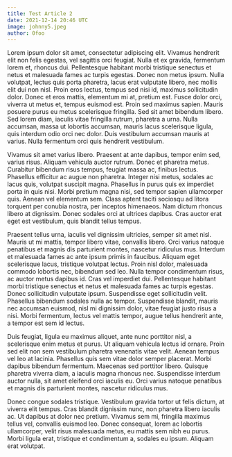 ```yaml
---
title: Test Article 2
date: 2021-12-14 20:46 UTC
image: johnny5.jpeg
author: 0foo
---
```



Lorem ipsum dolor sit amet, consectetur adipiscing elit. Vivamus hendrerit elit non felis egestas, vel sagittis orci feugiat. Nulla et ex gravida, fermentum lorem et, rhoncus dui. Pellentesque habitant morbi tristique senectus et netus et malesuada fames ac turpis egestas. Donec non metus ipsum. Nulla volutpat, lectus quis porta pharetra, lacus erat vulputate libero, nec mollis elit dui non nisl. Proin eros lectus, tempus sed nisi id, maximus sollicitudin dolor. Donec et eros mattis, elementum mi at, pretium est. Fusce dolor orci, viverra ut metus et, tempus euismod est. Proin sed maximus sapien. Mauris posuere purus eu metus scelerisque fringilla. Sed sit amet bibendum libero. Sed lorem diam, iaculis vitae fringilla rutrum, pharetra a urna. Nulla accumsan, massa ut lobortis accumsan, mauris lacus scelerisque ligula, quis interdum odio orci nec dolor. Duis vestibulum accumsan mauris at varius. Nulla fermentum orci quis hendrerit vestibulum.

Vivamus sit amet varius libero. Praesent at ante dapibus, tempor enim sed, varius risus. Aliquam vehicula auctor rutrum. Donec et pharetra metus. Curabitur bibendum risus tempus, feugiat massa ac, finibus lectus. Phasellus efficitur ac augue non pharetra. Integer nisi metus, sodales ac lacus quis, volutpat suscipit magna. Phasellus in purus quis ex imperdiet porta in quis nisi. Morbi pretium magna nisi, sed tempor sapien ullamcorper quis. Aenean vel elementum sem. Class aptent taciti sociosqu ad litora torquent per conubia nostra, per inceptos himenaeos. Nam dictum rhoncus libero at dignissim. Donec sodales orci at ultrices dapibus. Cras auctor erat eget est vestibulum, quis blandit tellus tempus.

Praesent tellus urna, iaculis vel dignissim ultricies, semper sit amet nisl. Mauris ut mi mattis, tempor libero vitae, convallis libero. Orci varius natoque penatibus et magnis dis parturient montes, nascetur ridiculus mus. Interdum et malesuada fames ac ante ipsum primis in faucibus. Aliquam eget scelerisque lacus, tristique volutpat lectus. Proin nisl dolor, malesuada commodo lobortis nec, bibendum sed leo. Nulla tempor condimentum risus, ac auctor metus dapibus id. Cras vel imperdiet dui. Pellentesque habitant morbi tristique senectus et netus et malesuada fames ac turpis egestas. Donec sollicitudin vulputate ipsum. Suspendisse eget sollicitudin velit. Phasellus bibendum sodales nulla ac tempor. Suspendisse blandit, mauris nec accumsan euismod, nisl mi dignissim dolor, vitae feugiat justo risus a nisi. Morbi fermentum, lectus vel mattis tempor, augue tellus hendrerit ante, a tempor est sem id lectus.

Duis feugiat, ligula eu maximus aliquet, ante nunc porttitor nisl, a scelerisque enim metus et purus. Ut aliquam vehicula lectus id ornare. Proin sed elit non sem vestibulum pharetra venenatis vitae velit. Aenean tempus vel leo at lacinia. Phasellus quis sem vitae dolor semper placerat. Morbi dapibus bibendum fermentum. Maecenas sed porttitor libero. Quisque pharetra viverra diam, a iaculis magna rhoncus nec. Suspendisse interdum auctor nulla, sit amet eleifend orci iaculis eu. Orci varius natoque penatibus et magnis dis parturient montes, nascetur ridiculus mus.

Donec congue sodales tristique. Vestibulum gravida tortor ut felis dictum, at viverra elit tempus. Cras blandit dignissim nunc, non pharetra libero iaculis ac. Ut dapibus at dolor nec pretium. Vivamus sem mi, fringilla maximus tellus vel, convallis euismod leo. Donec consequat, lorem ac lobortis ullamcorper, velit risus malesuada metus, eu mattis sem nibh eu purus. Morbi ligula erat, tristique et condimentum a, sodales eu ipsum. Aliquam erat volutpat.